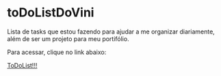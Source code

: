# toDoListDoVini
Lista de tasks que estou fazendo para ajudar a me organizar diariamente, além de ser um projeto para meu portifólio.

Para acessar, clique no link abaixo:

<a href="https://viniciusferraza1.github.io/toDoListDoVini/" target=”_blank”> ToDoList!!! </a>
